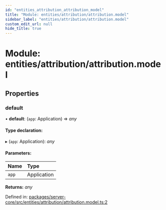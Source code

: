 ```yaml
---
id: "entities_attribution_attribution_model"
title: "Module: entities/attribution/attribution.model"
sidebar_label: "entities/attribution/attribution.model"
custom_edit_url: null
hide_title: true
---
```


# Module: entities/attribution/attribution.model

## Properties

### default

• **default**: (`app`: Application) => *any*

#### Type declaration:

▸ (`app`: Application): *any*

#### Parameters:

Name | Type |
:------ | :------ |
`app` | Application |

**Returns:** *any*

Defined in: [packages/server-core/src/entities/attribution/attribution.model.ts:2](https://github.com/xr3ngine/xr3ngine/blob/716a06460/packages/server-core/src/entities/attribution/attribution.model.ts#L2)
